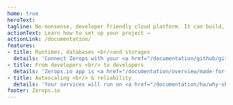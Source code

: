 ```yaml
---
home: true
heroText:
tagline: No-nonsense, developer friendly cloud platform. It can build, deploy, run, and manage your runtimes, databases and storages, all high availability enabled.
actionText: Learn how to set up your project →
actionLink: /documentation/
features:
- title: Runtimes, databases <br/>and storages
  details: 'Connect Zerops with your <a href="/documentation/github/github-integration.html">GitHub repository</a> to <a href="/documentation/build/how-zerops-build-works.html">build</a>, <a href="/documentation/deploy/how-deploy-works.html">deploy</a> and then run your <a href="/documentation/services/runtimes.html#golang">Golang</a>, <a href="/documentation/services/runtimes.html#node-js">Node.js</a>, <a href="/documentation/services/runtimes.html#php">PHP</a>&nbsp;apps or <a href="/documentation/services/static-server.html">static code</a>. Add fully managed <a href="/documentation/services/databases.html#mariadb-mysql">MySQL</a>, <a href="/documentation/services/databases.html#mongodb">MongoDB</a>, <a href="/documentation/services/databases.html#elasticsearch">Elasticsearch</a>, <a href="/documentation/services/databases.html#rabbitmq">RabbitMQ</a> databases to your projects or utilize a fully managed S3 compatible <a href="documentation/services/storage.html#s3-compatible-object-storage">object storage</a>.'
- title: From developers <br/> to developers
  details: 'Zerops.io app is <a href="/documentation/overview/made-for-developers.html">built with developers in mind</a>, set up complex, production ready, infrastructure for your projects in seconds. Use <a href="/documentation/cli/vpn.html">VPN</a> built into our <a href="/documentation/cli/available-commands.html">CLI</a> to securely connect to your services for <a href="/documentation/overview/made-for-developers.html#empower-your-local-development">easy local development</a> or use our CLI inside your favorite <a href="/documentation/deploy/deploy-with-cli.html">CI/CD services to deploy</a> your code to Zerops'
- title: Autoscaling <br/> & reliability
  details: 'Your services will run on <a href="/documentation/ha/why-should-i-want-high-availability.html">multiple containers</a> and <a href="/documentation/automatic-scaling/how-automatic-scaling-works.html">automatically scale</a> up and down, both horizontally and vertically in seconds, always running on the <a href="/documentation/ha/zerops-enterprise-grade-realibility.html">most optimal setting</a>. A powerful <a href="/documentation/backup-restore/backup-restore-databases.html">backup</a> and <a href="/documentation/backup-restore/deploy-versioning.html">versioning</a> system will make sure you can always get back up and running quickly.'
footer: Zerops.io
---
```

